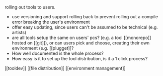 rolling out tools to users.

- use versioning and support rolling back to prevent rolling out a compile error breaking the user's environment
- offer easy updating, since users can't be assumed to be technical (e.g. artists)
- are all tools setup the same on users' pcs? (e.g. a tool [[monorepo]] hosted on [[git]]), 
  or can users pick and choose, creating their own environment (e.g. [[plugget]]?
- How well documented is the whole process?
- How easy is it to set up the tool distribution, is it a 1 click process?

[[tooldev]]
[[file distribution]]
[[environment management]]
